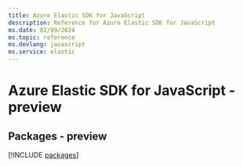 ```yaml
---
title: Azure Elastic SDK for JavaScript
description: Reference for Azure Elastic SDK for JavaScript
ms.date: 02/09/2024
ms.topic: reference
ms.devlang: javascript
ms.service: elastic
---
```

# Azure Elastic SDK for JavaScript - preview
## Packages - preview
[!INCLUDE [packages](elastic-index.md)]